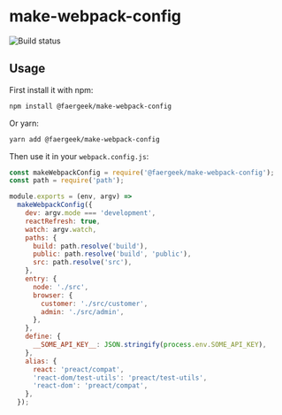 # make-webpack-config

![Build status](https://github.com/faergeek/make-webpack-config/actions/workflows/main.yml/badge.svg)

## Usage

First install it with npm:

```sh
npm install @faergeek/make-webpack-config
```

Or yarn:

```sh
yarn add @faergeek/make-webpack-config
```

Then use it in your `webpack.config.js`:

```javascript
const makeWebpackConfig = require('@faergeek/make-webpack-config');
const path = require('path');

module.exports = (env, argv) =>
  makeWebpackConfig({
    dev: argv.mode === 'development',
    reactRefresh: true,
    watch: argv.watch,
    paths: {
      build: path.resolve('build'),
      public: path.resolve('build', 'public'),
      src: path.resolve('src'),
    },
    entry: {
      node: './src',
      browser: {
        customer: './src/customer',
        admin: './src/admin',
      },
    },
    define: {
      __SOME_API_KEY__: JSON.stringify(process.env.SOME_API_KEY),
    },
    alias: {
      react: 'preact/compat',
      'react-dom/test-utils': 'preact/test-utils',
      'react-dom': 'preact/compat',
    },
  });
```
